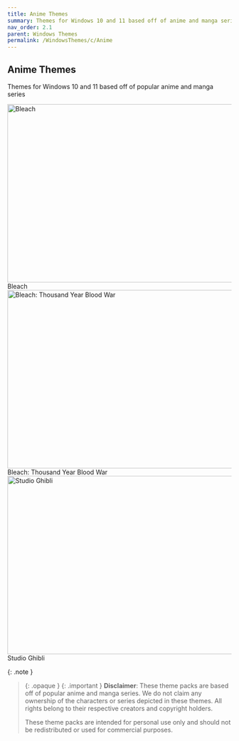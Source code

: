 ```yaml
---
title: Anime Themes
summary: Themes for Windows 10 and 11 based off of anime and manga series
nav_order: 2.1
parent: Windows Themes
permalink: /WindowsThemes/c/Anime
---
```


## Anime Themes
Themes for Windows 10 and 11 based off of popular anime and manga series

<div class="gallery text-delta">
<div class="gallery-item">
<a target="_blank" href="/WindowsThemes/Deskthemepacks/c/Anime/BLEACH">
<img src="https://gitlab.com/the-back-room/deskthemepacks/sfw/bleach/-/raw/main/Extras/Preview.bmp" alt="Bleach" width="600" height="400">
</a>
<div class="desc">Bleach</div>
</div>
<div class="gallery-item">
<a target="_blank" href="/WindowsThemes/Deskthemepacks/c/Anime/BLEACH">
<img src="https://gitlab.com/the-back-room/deskthemepacks/sfw/bleach/-/raw/main/Extras/Preview-2.bmp" alt="Bleach: Thousand Year Blood War" width="600" height="400">
</a>
<div class="desc">Bleach: Thousand Year Blood War</div>
</div>
<div class="gallery-item">
<a target="_blank" href="/WindowsThemes/Deskthemepacks/c/Anime/StudioGhibli">
<img src="https://images-wixmp-ed30a86b8c4ca887773594c2.wixmp.com/i/836bd001-fc1e-41ac-8fce-917bee5d1f0e/dio7nnc-1c8c3bc5-f0b6-4bde-a831-d654d75fafcf.jpg/v1/fill/w_1131,h_707,q_70,strp/studio_ghibli_by_og_nimbi_dio7nnc-pre.jpg" alt="Studio Ghibli" width="600" height="400">
</a>
<div class="desc">Studio Ghibli</div>
</div>
</div>

{: .note }
> {: .opaque }
> {: .important }
> **Disclaimer**: These theme packs are based off of popular anime and manga series. We do not claim any ownership of the characters or series depicted in these themes. All rights belong to their respective creators and copyright holders.
> 
> These theme packs are intended for personal use only and should not be redistributed or used for commercial purposes.
